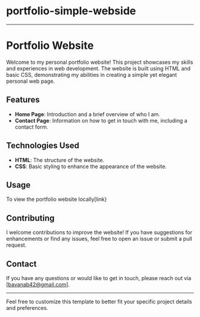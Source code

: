 # portfolio-simple-webside


---

# Portfolio Website

Welcome to my personal portfolio website! This project showcases my skills and experiences in web development. The website is built using HTML and basic CSS, demonstrating my abilities in creating a simple yet elegant personal web page.

## Features

- **Home Page**: Introduction and a brief overview of who I am.
- **Contact Page**: Information on how to get in touch with me, including a contact form.

## Technologies Used

- **HTML**: The structure of the website.
- **CSS**: Basic styling to enhance the appearance of the website.

## Usage

To view the portfolio website locally[link}



## Contributing

I welcome contributions to improve the website! If you have suggestions for enhancements or find any issues, feel free to open an issue or submit a pull request.

## Contact

If you have any questions or would like to get in touch, please reach out via [bavanab42@gmail.com].


---

Feel free to customize this template to better fit your specific project details and preferences.
